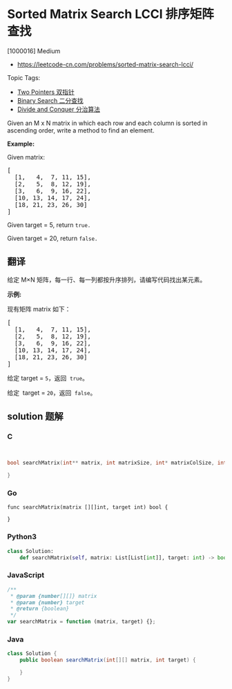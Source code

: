 # Sorted Matrix Search LCCI 排序矩阵查找

[1000016] Medium

- https://leetcode-cn.com/problems/sorted-matrix-search-lcci/

Topic Tags:

- [Two Pointers 双指针](https://leetcode-cn.com/tag/two-pointers/)
- [Binary Search 二分查找](https://leetcode-cn.com/tag/binary-search/)
- [Divide and Conquer 分治算法](https://leetcode-cn.com/tag/divide-and-conquer/)

Given an M x N matrix in which each row and each column is sorted in ascending order, write a method to find an element.

**Example:**

Given matrix:

<pre>[
  [1,   4,  7, 11, 15],
  [2,   5,  8, 12, 19],
  [3,   6,  9, 16, 22],
  [10, 13, 14, 17, 24],
  [18, 21, 23, 26, 30]
]
</pre>

Given target = 5, return `true.`

Given target = 20, return `false.`

## 翻译

给定 M×N 矩阵，每一行、每一列都按升序排列，请编写代码找出某元素。

**示例:**

现有矩阵 matrix 如下：

<pre>[
  [1,   4,  7, 11, 15],
  [2,   5,  8, 12, 19],
  [3,   6,  9, 16, 22],
  [10, 13, 14, 17, 24],
  [18, 21, 23, 26, 30]
]
</pre>

给定 target = `5`，返回  `true`。

给定  target = `20`，返回  `false`。

## solution 题解

### C

```c


bool searchMatrix(int** matrix, int matrixSize, int* matrixColSize, int target){

}


```

### Go

```golang
func searchMatrix(matrix [][]int, target int) bool {

}
```

### Python3

```python
class Solution:
    def searchMatrix(self, matrix: List[List[int]], target: int) -> bool:
```

### JavaScript

```javascript
/**
 * @param {number[][]} matrix
 * @param {number} target
 * @return {boolean}
 */
var searchMatrix = function (matrix, target) {};
```

### Java

```java
class Solution {
    public boolean searchMatrix(int[][] matrix, int target) {

    }
}
```
